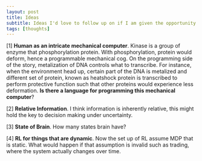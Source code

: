 ```yaml
---
layout: post
title: Ideas
subtitle: Ideas I'd love to follow up on if I am given the opportunity
tags: [thoughts]
---
```


[1] **Human as an intricate mechanical computer**. Kinase is a group of enzyme that phosphorylation protein. With phosphorylation, protein would deform,  hence a programmable mechanical cog. On the programming side of the story, metalization of DNA controls what to transcribe. For instance, when the environment head up, certain part of the DNA is metalized and different set of protein, known as heatshock protein is transcribed to perform protective function such that other proteins would experience less deformation. **Is there a language for programming this mechanical computer**?

[2] **Relative Information**. I think information is inherently relative, this might hold the key to decision making under uncertainty.

[3] **State of Brain**. How many states brain have?

[4] **RL for things that are dynamic**. Now the set up of RL assume MDP that is static. What would happen if that assumption is invalid such as trading, where the system actually changes over time.  